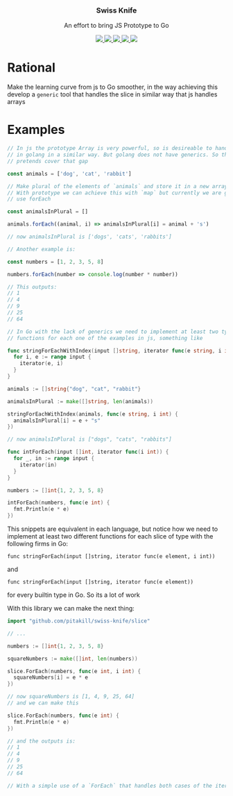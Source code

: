 <p align="center">
  <h3 align="center">Swiss Knife</h3>
  <p align="center">An effort to bring JS Prototype to Go</p>
  <p align="center">
    <!--<a href="https://godoc.org/github.com/pitakill/swiss-knife">-->
      <!--<img src="https://godoc.org/github.com/pitakill/swiss-knife?status.svg">-->
    <!--</a>-->
    <a href="https://goreportcard.com/report/github.com/pitakill/swiss-knife">
      <img src="https://goreportcard.com/badge/github.com/pitakill/swiss-knife">
    </a>
    <a href="https://github.com/pitakill/swiss-knife/blob/master/LICENSE">
      <img src="https://img.shields.io/badge/LICENSE-MIT-orange.svg">
    </a>
    <a href="https://circleci.com/gh/pitakill/swiss-knife">
      <img src="https://circleci.com/gh/pitakill/swiss-knife.svg?style=svg">
    </a>
    <a href="https://codecov.io/gh/pitakill/swiss-knife">
      <img src="https://codecov.io/gh/pitakill/swiss-knife/branch/master/graph/badge.svg" />
    </a>
    <a href="https://cloud.drone.io/pitakill/swiss-knife">
      <img src="https://cloud.drone.io/api/badges/pitakill/swiss-knife/status.svg">
    </a>
  </p>
</p>

# Rational

Make the learning curve from js to Go smoother, in the way achieving this
develop a `generic` tool that handles the slice in similar way that js handles
arrays

# Examples

```js
// In js the prototype Array is very powerful, so is desireable to handle slices
// in golang in a similar way. But golang does not have generics. So this
// pretends cover that gap

const animals = ['dog', 'cat', 'rabbit']

// Make plural of the elements of `animals` and store it in a new array
// With prototype we can achieve this with `map` but currently we are going to
// use forEach

const animalsInPlural = []

animals.forEach((animal, i) => animalsInPlural[i] = animal + 's')

// now animalsInPlural is ['dogs', 'cats', 'rabbits']

// Another example is:

const numbers = [1, 2, 3, 5, 8]

numbers.forEach(number => console.log(number * number))

// This outputs:
// 1
// 4
// 9
// 25
// 64
```

```go
// In Go with the lack of generics we need to implement at least two types of
// functions for each one of the examples in js, something like

func stringForEachWithIndex(input []string, iterator func(e string, i int)) {
  for i, e := range input {
    iterator(e, i)
  }
}

animals := []string{"dog", "cat", "rabbit"}

animalsInPlural := make([]string, len(animals))

stringForEachWithIndex(animals, func(e string, i int) {
  animalsInPlural[i] = e + "s"
})

// now animalsInPlural is ["dogs", "cats", "rabbits"]

func intForEach(input []int, iterator func(i int)) {
  for _, in := range input {
    iterator(in)
  }
}

numbers := []int{1, 2, 3, 5, 8}

intForEach(numbers, func(e int) {
  fmt.Println(e * e)
})
```

This snippets are equivalent in each language, but notice how we need to
implement at least two different functions for each slice of type with the
following firms in Go:

`func stringForEach(input []string, iterator func(e element, i int))`

and

`func stringForEach(input []string, iterator func(e element))`

for every builtin type in Go. So its a lot of work

With this library we can make the next thing:

```go
import "github.com/pitakill/swiss-knife/slice"

// ...

numbers := []int{1, 2, 3, 5, 8}

squareNumbers := make([]int, len(numbers))

slice.ForEach(numbers, func(e int, i int) {
  squareNumbers[i] = e * e
})

// now squareNumbers is [1, 4, 9, 25, 64]
// and we can make this

slice.ForEach(numbers, func(e int) {
  fmt.Println(e * e)
})

// and the outputs is:
// 1
// 4
// 9
// 25
// 64

// With a simple use of a `ForEach` that handles both cases of the iterator function
```
